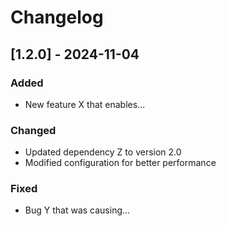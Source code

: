 # Changelog

## [1.2.0] - 2024-11-04

### Added

- New feature X that enables...

### Changed

- Updated dependency Z to version 2.0
- Modified configuration for better performance

### Fixed

- Bug Y that was causing...
